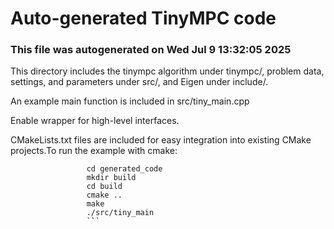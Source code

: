 # Auto-generated TinyMPC code

### This file was autogenerated on Wed Jul  9 13:32:05 2025
This directory includes the tinympc algorithm under tinympc/,                 problem data, settings, and parameters under src/, and Eigen under include/.

An example main function is included in src/tiny_main.cpp

Enable wrapper for high-level interfaces.

CMakeLists.txt files are included for easy integration into                 existing CMake projects.To run the example with cmake:
```
                 cd generated_code
                 mkdir build
                 cd build
                 cmake ..
                 make
                 ./src/tiny_main
                 ```